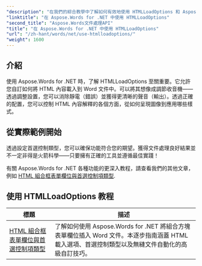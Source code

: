 ```yaml
---
"description": "在我們的綜合教學中了解如何有效地使用 HTMLLoadOptions 和 Aspose.Words for .NET。了解功能、技巧和實際範例。"
"linktitle": "在 Aspose.Words for .NET 中使用 HTMLLoadOptions"
"second_title": "Aspose.Words文件處理API"
"title": "在 Aspose.Words for .NET 中使用 HTMLLoadOptions"
"url": "/zh-hant/words/net/use-htmlloadoptions/"
"weight": 1600
---
```


## 介紹
 
使用 Aspose.Words for .NET 時，了解 HTMLLoadOptions 至關重要。它允許您自訂如何將 HTML 內容載入到 Word 文件中。可以將其想像成調節收音機——透過調整設置，您可以消除靜電（錯誤）並獲得更清晰的聲音（輸出）。透過正確的配置，您可以控制 HTML 內容解釋的各個方面，從如何呈現圖像到應用哪些樣式。  

## 從實際範例開始  

透過設定首選控制類型，您可以確保功能符合您的期望。獲得文件處理良好結果並不一定非得是火箭科學——只要擁有正確的工具並遵循最佳實踐！

有關 Aspose.Words for .NET 各種功能的更深入教程，請查看我們的其他文章，例如 [HTML 組合框表單欄位與首選控制項類型](./html-combo-box-form-fields-with-preferred-control-types/).

 ## 使用 HTMLLoadOptions 教程
|標題 |描述 |
| --- | --- |
| [HTML 組合框表單欄位與首選控制項類型](./html-combo-box-form-fields-with-preferred-control-types/) |了解如何使用 Aspose.Words for .NET 將組合方塊表單欄位插入 Word 文件。本逐步指南涵蓋 HTML 載入選項、首選控制類型以及無縫文件自動化的高級自訂技巧。 |